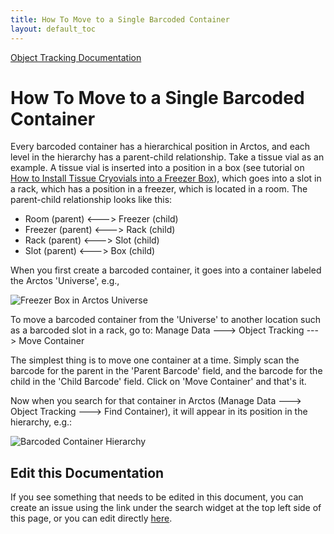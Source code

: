 ```yaml
---
title: How To Move to a Single Barcoded Container
layout: default_toc
---
```


[Object Tracking Documentation](https://handbook.arctosdb.org/documentation/container.html)

# How To Move to a Single Barcoded Container

Every barcoded container has a hierarchical position in Arctos, and each level in the hierarchy has a parent-child relationship. Take a tissue vial as an example. A tissue vial is inserted into a position in a box (see tutorial on [How to Install Tissue Cryovials into a Freezer Box](https://github.com/ArctosDB/documentation-wiki/wiki/How-to-Install-Tissue-Cryovials-Into-a-Freezer-Box)), which goes into a slot in a rack, which has a position in a freezer, which is located in a room. The parent-child relationship looks like this:

* Room (parent) <---> Freezer (child)
* Freezer (parent) <---> Rack (child)
* Rack (parent) <---> Slot (child)
* Slot (parent) <---> Box (child)

When you first create a barcoded container, it goes into a container labeled the Arctos 'Universe', e.g.,

![Freezer Box in Arctos Universe](https://github.com/ArctosDB/documentation-wiki/blob/master/tutorial_images/freezerbox_in_universe.PNG)

To move a barcoded container from the 'Universe' to another location such as a barcoded slot in a rack, go to:
Manage Data ---> Object Tracking ---> Move Container

The simplest thing is to move one container at a time. Simply scan the barcode for the parent in the 'Parent Barcode' field, and the barcode for the child in the 'Child Barcode' field. Click on 'Move Container' and that's it.

Now when you search for that container in Arctos (Manage Data ---> Object Tracking ---> Find Container), it will appear in its position in the hierarchy, e.g.:

![Barcoded Container Hierarchy](https://github.com/ArctosDB/documentation-wiki/blob/master/tutorial_images/barcoded_container_hierarchy.PNG)

## Edit this Documentation

If you see something that needs to be edited in this document, you can create an issue using the link under the search widget at the top left side of this page, or you can edit directly <a href="https://github.com/ArctosDB/documentation-wiki/edit/gh-pages/_how_to/How-to-Move-a-Single-Barcoded-Container.markdown" target="_blank">here</a>.
